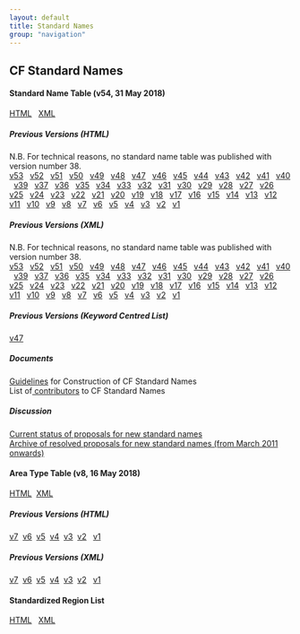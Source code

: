 ```yaml
---
layout: default
title: Standard Names
group: "navigation"
---
```


<h2><b>CF Standard Names</b></h2>
<p>
<h4><b>Standard Name Table (v54, 31 May 2018)</b></h4>
  <a href="Data/cf-standard-names/54/build/cf-standard-name-table.html">HTML</a> &nbsp;
  <a href="Data/cf-standard-names/54/src/cf-standard-name-table.xml">XML</a> &nbsp;

  <h5><b>Previous Versions (HTML)</b></h5>
    N.B. For technical reasons, no standard name table was published with version number 38.<br>
    <a href="Data/cf-standard-names/53/build/cf-standard-name-table.html">v53</a> &nbsp;
    <a href="Data/cf-standard-names/52/build/cf-standard-name-table.html">v52</a> &nbsp;
    <a href="Data/cf-standard-names/51/build/cf-standard-name-table.html">v51</a> &nbsp;
    <a href="Data/cf-standard-names/50/build/cf-standard-name-table.html">v50</a> &nbsp;
    <a href="Data/cf-standard-names/49/build/cf-standard-name-table.html">v49</a> &nbsp;
    <a href="Data/cf-standard-names/48/build/cf-standard-name-table.html">v48</a> &nbsp;
    <a href="Data/cf-standard-names/47/build/cf-standard-name-table.html">v47</a> &nbsp;
    <a href="Data/cf-standard-names/46/build/cf-standard-name-table.html">v46</a> &nbsp;
    <a href="Data/cf-standard-names/45/build/cf-standard-name-table.html">v45</a> &nbsp;
    <a href="Data/cf-standard-names/44/build/cf-standard-name-table.html">v44</a> &nbsp;
    <a href="Data/cf-standard-names/43/build/cf-standard-name-table.html">v43</a> &nbsp;
    <a href="Data/cf-standard-names/42/build/cf-standard-name-table.html">v42</a> &nbsp;
    <a href="Data/cf-standard-names/41/build/cf-standard-name-table.html">v41</a> &nbsp;
    <a href="Data/cf-standard-names/40/build/cf-standard-name-table.html">v40</a> &nbsp;
    <a href="Data/cf-standard-names/39/build/cf-standard-name-table.html">v39</a> &nbsp;
    <a href="Data/cf-standard-names/37/build/cf-standard-name-table.html">v37</a> &nbsp;
    <a href="Data/cf-standard-names/36/build/cf-standard-name-table.html">v36</a> &nbsp;
    <a href="Data/cf-standard-names/35/build/cf-standard-name-table.html">v35</a> &nbsp;
    <a href="Data/cf-standard-names/34/build/cf-standard-name-table.html">v34</a> &nbsp;
    <a href="Data/cf-standard-names/33/build/cf-standard-name-table.html">v33</a> &nbsp;
    <a href="Data/cf-standard-names/32/build/cf-standard-name-table.html">v32</a> &nbsp;
    <a href="Data/cf-standard-names/31/build/cf-standard-name-table.html">v31</a> &nbsp;
    <a href="Data/cf-standard-names/30/build/cf-standard-name-table.html">v30</a> &nbsp;
    <a href="Data/cf-standard-names/29/build/cf-standard-name-table.html">v29</a> &nbsp;
    <a href="Data/cf-standard-names/28/build/cf-standard-name-table.html">v28</a> &nbsp;
    <a href="Data/cf-standard-names/27/build/cf-standard-name-table.html">v27</a> &nbsp;
    <a href="Data/cf-standard-names/26/build/cf-standard-name-table.html">v26</a> &nbsp;
    <a href="Data/cf-standard-names/25/build/cf-standard-name-table.html">v25</a> &nbsp;
    <a href="Data/cf-standard-names/24/build/cf-standard-name-table.html">v24</a> &nbsp;
    <a href="Data/cf-standard-names/23/build/cf-standard-name-table.html">v23</a> &nbsp;
    <a href="Data/cf-standard-names/22/build/cf-standard-name-table.html">v22</a> &nbsp;
    <a href="Data/cf-standard-names/21/build/cf-standard-name-table.html">v21</a> &nbsp;
    <a href="Data/cf-standard-names/20/build/cf-standard-name-table.html">v20</a> &nbsp;
    <a href="Data/cf-standard-names/19/build/cf-standard-name-table.html">v19</a> &nbsp;
    <a href="Data/cf-standard-names/18/build/cf-standard-name-table.html">v18</a> &nbsp;
    <a href="Data/cf-standard-names/17/build/cf-standard-name-table.html">v17</a> &nbsp;
    <a href="Data/cf-standard-names/16/build/cf-standard-name-table.html">v16</a> &nbsp;
    <a href="Data/cf-standard-names/15/build/cf-standard-name-table.html">v15</a> &nbsp;
    <a href="Data/cf-standard-names/14/build/cf-standard-name-table.html">v14</a> &nbsp;
    <a href="Data/cf-standard-names/13/build/cf-standard-name-table.html">v13</a> &nbsp;
    <a href="Data/cf-standard-names/12/build/cf-standard-name-table.html">v12</a> &nbsp;
    <a href="Data/cf-standard-names/11/build/cf-standard-name-table.html">v11</a> &nbsp;
    <a href="Data/cf-standard-names/10/build/cf-standard-name-table.html">v10</a> &nbsp;
    <a href="Data/cf-standard-names/9/build/cf-standard-name-table.html">v9</a> &nbsp;
    <a href="Data/cf-standard-names/8/build/cf-standard-name-table.html">v8</a> &nbsp;
    <a href="Data/cf-standard-names/7/build/cf-standard-name-table.html">v7</a> &nbsp;
    <a href="Data/cf-standard-names/6/build/cf-standard-name-table.html">v6</a> &nbsp;
    <a href="Data/cf-standard-names/5/build/cf-standard-name-table.html">v5</a> &nbsp;
    <a href="Data/cf-standard-names/4/build/cf-standard-name-table.html">v4</a> &nbsp;
    <a href="Data/cf-standard-names/3/build/cf-standard-name-table.html">v3</a> &nbsp;
    <a href="Data/cf-standard-names/2/build/cf-standard-name-table.html">v2</a> &nbsp;
    <a href="Data/cf-standard-names/1/build/cf-standard-name-table.html">v1</a> &nbsp;

  <h5><b>Previous Versions (XML)</b></h5>
    N.B. For technical reasons, no standard name table was published with version number 38.<br>
    <a href="Data/cf-standard-names/53/src/cf-standard-name-table.xml">v53</a> &nbsp;
    <a href="Data/cf-standard-names/52/src/cf-standard-name-table.xml">v52</a> &nbsp;
    <a href="Data/cf-standard-names/51/src/cf-standard-name-table.xml">v51</a> &nbsp;
    <a href="Data/cf-standard-names/50/src/cf-standard-name-table.xml">v50</a> &nbsp;
    <a href="Data/cf-standard-names/49/src/cf-standard-name-table.xml">v49</a> &nbsp;
    <a href="Data/cf-standard-names/48/src/cf-standard-name-table.xml">v48</a> &nbsp;
    <a href="Data/cf-standard-names/47/src/cf-standard-name-table.xml">v47</a> &nbsp;
    <a href="Data/cf-standard-names/46/src/cf-standard-name-table.xml">v46</a> &nbsp;
    <a href="Data/cf-standard-names/45/src/cf-standard-name-table.xml">v45</a> &nbsp;
    <a href="Data/cf-standard-names/44/src/cf-standard-name-table.xml">v44</a> &nbsp;
    <a href="Data/cf-standard-names/43/src/cf-standard-name-table.xml">v43</a> &nbsp;
    <a href="Data/cf-standard-names/42/src/cf-standard-name-table.xml">v42</a> &nbsp;
    <a href="Data/cf-standard-names/41/src/cf-standard-name-table.xml">v41</a> &nbsp;
    <a href="Data/cf-standard-names/40/src/cf-standard-name-table.xml">v40</a> &nbsp;
    <a href="Data/cf-standard-names/39/src/cf-standard-name-table.xml">v39</a> &nbsp;
    <a href="Data/cf-standard-names/37/src/cf-standard-name-table.xml">v37</a> &nbsp;
    <a href="Data/cf-standard-names/36/src/cf-standard-name-table.xml">v36</a> &nbsp;
    <a href="Data/cf-standard-names/35/src/cf-standard-name-table.xml">v35</a> &nbsp;
    <a href="Data/cf-standard-names/34/src/cf-standard-name-table.xml">v34</a> &nbsp;
    <a href="Data/cf-standard-names/33/src/cf-standard-name-table.xml">v33</a> &nbsp;
    <a href="Data/cf-standard-names/32/src/cf-standard-name-table.xml">v32</a> &nbsp;
    <a href="Data/cf-standard-names/31/src/cf-standard-name-table.xml">v31</a> &nbsp;
    <a href="Data/cf-standard-names/30/src/cf-standard-name-table.xml">v30</a> &nbsp;
    <a href="Data/cf-standard-names/29/src/cf-standard-name-table.xml">v29</a> &nbsp;
    <a href="Data/cf-standard-names/28/src/cf-standard-name-table.xml">v28</a>  &nbsp;
    <a href="Data/cf-standard-names/27/src/cf-standard-name-table.xml">v27</a>  &nbsp;
    <a href="Data/cf-standard-names/26/src/cf-standard-name-table.xml">v26</a>  &nbsp;
    <a href="Data/cf-standard-names/25/src/cf-standard-name-table.xml">v25</a>  &nbsp;
    <a href="Data/cf-standard-names/24/src/cf-standard-name-table.xml">v24</a> &nbsp;
    <a href="Data/cf-standard-names/23/src/cf-standard-name-table.xml">v23</a> &nbsp;
    <a href="Data/cf-standard-names/22/src/cf-standard-name-table.xml">v22</a> &nbsp;
    <a href="Data/cf-standard-names/21/src/cf-standard-name-table.xml">v21</a> &nbsp;
    <a href="Data/cf-standard-names/20/src/cf-standard-name-table.xml">v20</a> &nbsp;
    <a href="Data/cf-standard-names/19/src/cf-standard-name-table.xml">v19</a> &nbsp;
    <a href="Data/cf-standard-names/18/src/cf-standard-name-table.xml">v18</a> &nbsp;
    <a href="Data/cf-standard-names/17/src/cf-standard-name-table.xml">v17</a> &nbsp;
    <a href="Data/cf-standard-names/16/src/cf-standard-name-table.xml">v16</a> &nbsp;
    <a href="Data/cf-standard-names/15/src/cf-standard-name-table.xml">v15</a> &nbsp;
    <a href="Data/cf-standard-names/14/src/cf-standard-name-table.xml">v14</a> &nbsp;
    <a href="Data/cf-standard-names/13/src/cf-standard-name-table.xml">v13</a> &nbsp;
    <a href="Data/cf-standard-names/12/src/cf-standard-name-table.xml">v12</a> &nbsp;
    <a href="Data/cf-standard-names/11/src/cf-standard-name-table.xml">v11</a> &nbsp;
    <a href="Data/cf-standard-names/10/src/cf-standard-name-table.xml">v10</a> &nbsp;
    <a href="Data/cf-standard-names/9/src/cf-standard-name-table.xml">v9</a>  &nbsp;
    <a href="Data/cf-standard-names/8/src/cf-standard-name-table.xml">v8</a>  &nbsp;
    <a href="Data/cf-standard-names/7/src/cf-standard-name-table.xml">v7</a>  &nbsp;
    <a href="Data/cf-standard-names/6/src/cf-standard-name-table.xml">v6</a>  &nbsp;
    <a href="Data/cf-standard-names/5/src/cf-standard-name-table.xml">v5</a>  &nbsp;
    <a href="Data/cf-standard-names/4/src/cf-standard-name-table.xml">v4</a>  &nbsp;
    <a href="Data/cf-standard-names/3/src/cf-standard-name-table.xml">v3</a>  &nbsp;
    <a href="Data/cf-standard-names/2/src/cf-standard-name-table.xml">v2</a>  &nbsp;
    <a href="Data/cf-standard-names/1/src/cf-standard-name-table.xml">v1</a> &nbsp;

<h5>Previous Versions (Keyword Centred List)</h5>
      <a href="Data/cf-standard-names/47/kwicindex/kwic_index_for_cf_standard_names_v47.html">v47</a>  &nbsp;

  <h5><b>Documents</b></h5>
    <a href="Data/cf-standard-names/docs/guidelines.html">Guidelines</a> for Construction of CF Standard Names<br>
    List of<a href="Data/cf-standard-names/docs/standard-name-contributors.html"> contributors</a> to CF Standard Names

  <h5><b>Discussion</b></h5>

  <a href="http://cfeditor.ceda.ac.uk/proposals/1?status=active&namefilter=&proposerfilter=&descfilter=&filter+and+display=filter)">Current status of proposals for new standard names</a> <br>
  <a href="http://cfeditor.ceda.ac.uk/proposals/1?status=inactive&namefilter=&proposerfilter=&descfilter=&filter+and+display=filter)">Archive of resolved proposals for new standard names (from March 2011 onwards)</a> <br>

<h4><b>Area Type Table (v8, 16 May 2018)</b></h4>
  <a href="Data/area-type-table/8/build/area-type-table.html">HTML</a>&nbsp;
  <a href="Data/area-type-table/8/src/area-type-table.xml">XML</a>&nbsp;

  <h5>Previous Versions (HTML)</h5>
    <a href="Data/area-type-table/7/build/area-type-table.html">v7</a>&nbsp;
    <a href="Data/area-type-table/6/build/area-type-table.html">v6</a>&nbsp;
    <a href="Data/area-type-table/5/build/area-type-table.html">v5</a>&nbsp;
    <a href="Data/area-type-table/4/build/area-type-table.html">v4</a>&nbsp;
    <a href="Data/area-type-table/3/build/area-type-table.html">v3</a>&nbsp;
    <a href="Data/area-type-table/2/build/area-type-table.html">v2</a> &nbsp;
    <a href="Data/area-type-table/1/build/area-type-table.html">v1</a> &nbsp;

  <h5>Previous Versions (XML)</h5>
    <a href="Data/area-type-table/7/src/area-type-table.xml">v7</a>&nbsp;
    <a href="Data/area-type-table/6/src/area-type-table.xml">v6</a>&nbsp;
    <a href="Data/area-type-table/5/src/area-type-table.xml">v5</a>&nbsp;
    <a href="Data/area-type-table/4/src/area-type-table.xml">v4</a>&nbsp;
    <a href="Data/area-type-table/3/src/area-type-table.xml">v3</a>&nbsp;
    <a href="Data/area-type-table/2/src/area-type-table.xml">v2</a> &nbsp;
    <a href="Data/area-type-table/1/src/area-type-table.xml">v1</a> &nbsp;

<h4><b>Standardized Region List</b></h4>
    <a href="Data/cf-standard-names/docs/standardized-region-names.html">HTML</a> &nbsp;
    <a href="Data/cf-standard-names/docs/standardized-region-names.xml">XML</a> &nbsp;

</p>  

